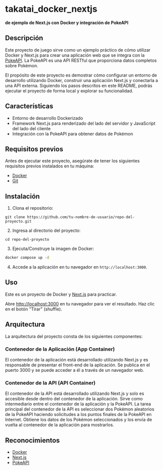# takatai_docker_nextjs

**de ejemplo de Next.js con Docker y integración de PokeAPI**

## Descripción

Este proyecto de juego sirve como un ejemplo práctico de cómo utilizar Docker y Next.js para crear una aplicación web que se integra con la [PokeAPI](https://pokeapi.co/docs/v2). La PokeAPI es una API RESTful que proporciona datos completos sobre Pokémon.

El propósito de este proyecto es demostrar cómo configurar un entorno de desarrollo utilizando Docker, construir una aplicación Next.js y conectarla a una API externa. Siguiendo los pasos descritos en este README, podrás ejecutar el proyecto de forma local y explorar su funcionalidad.

## Características

- Entorno de desarrollo Dockerizado
- Framework Next.js para renderizado del lado del servidor y JavaScript del lado del cliente
- Integración con la PokeAPI para obtener datos de Pokémon

## Requisitos previos

Antes de ejecutar este proyecto, asegúrate de tener los siguientes requisitos previos instalados en tu máquina:

- [Docker](https://www.docker.com/get-started)
- [Git](https://git-scm.com/downloads)

## Instalación

1. Clona el repositorio:

```shell
git clone https://github.com/tu-nombre-de-usuario/repo-del-proyecto.git
```

2. Ingresa al directorio del proyecto:

```shell
cd repo-del-proyecto
```

3. Ejecuta/Construye la imagen de Docker:

```bash
docker compose up -d
```

4. Accede a la aplicación en tu navegador en `http://localhost:3000`.

## Uso

Este es un proyecto de Docker y [Next.js](https://nextjs.org/) para practicar.

Abre [http://localhost:3000](http://localhost:3000) en tu navegador para ver el resultado. Haz clic en el botón "Tirar" (shuffle).

## Arquitectura

La arquitectura del proyecto consta de los siguientes componentes:

### Contenedor de la Aplicación (App Container)

El contenedor de la aplicación está desarrollado utilizando Next.js y es responsable de presentar el front-end de la aplicación. Se publica en el puerto 3000 y se puede acceder a él a través de un navegador web.

### Contenedor de la API (API Container)

El contenedor de la API está desarrollado utilizando Next.js y solo es accesible desde dentro del contenedor de la aplicación. Sirve como intermediario entre el contenedor de la aplicación y la PokeAPI. La tarea principal del contenedor de la API es seleccionar dos Pokémon aleatorios de la PokeAPI haciendo solicitudes a los puntos finales de la PokeAPI en Internet. Obtiene los datos de los Pokémon seleccionados y los envía de vuelta al contenedor de la aplicación para mostrarlos.

## Reconocimientos

- [Docker](https://www.docker.com/)
- [Next.js](https://nextjs.org/)
- [PokeAPI](https://pokeapi.co/docs/v2)